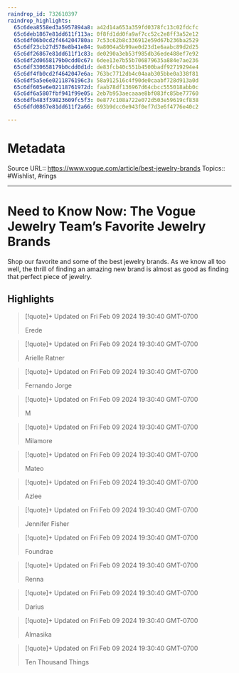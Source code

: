 ```yaml
---
raindrop_id: 732610397
raindrop_highlights:
  65c6dea8558ed3a5957894a8: a42d14a653a359fd0378fc13c02fdcfc
  65c6deb1867e81dd611f113a: 0f8fd1dd0fa9af7cc52c2e8ff3a52e12
  65c6df06b0cd2f464204780a: 7c53c62b8c336912e59d67b236ba2529
  65c6df23cb27d578e8b41e84: 9a8004a5b99ae0d23d1e6aabc89d2d25
  65c6df26867e81dd611f1c83: de0290a3eb53f985db36ede488ef7e92
  65c6df2d0658179b0cdd0c67: 6dee13e7b55b706879635a884e7ae236
  65c6df330658179b0cdd0d1d: de83fcb40c551b4500badf92719294e4
  65c6df4fb0cd2f4642047e6a: 763bc7712db4c04aab305bbe0a338f81
  65c6df5a5e6e0211876196c3: 58a912516c4f90de0caabf728d913a0d
  65c6df605e6e02118761972d: faab78df136967d64cbcc555018abb0c
  65c6df6a5807fbf941f99e05: 2eb7b953aecaaae8bf083fc85be77760
  65c6dfb483f39823609fc5f3: 0e877c108a722e072d503e59619cf838
  65c6dfd0867e81dd611f2a66: 693b9dcc0e943f0ef7d3e6f4776e40c2

---
```


# Metadata
Source URL:: https://www.vogue.com/article/best-jewelry-brands
Topics:: #Wishlist, #rings

---
# Need to Know Now: The Vogue Jewelry Team’s Favorite Jewelry Brands

Shop our favorite and some of the best jewelry brands. As we know all too well, the thrill of finding an amazing new brand is almost as good as finding that perfect piece of jewelry.

## Highlights

> [!quote]+ Updated on Fri Feb 09 2024 19:30:40 GMT-0700
>
> Erede

> [!quote]+ Updated on Fri Feb 09 2024 19:30:40 GMT-0700
>
> Arielle Ratner

> [!quote]+ Updated on Fri Feb 09 2024 19:30:40 GMT-0700
>
> Fernando Jorge

> [!quote]+ Updated on Fri Feb 09 2024 19:30:40 GMT-0700
>
> M

> [!quote]+ Updated on Fri Feb 09 2024 19:30:40 GMT-0700
>
> Milamore

> [!quote]+ Updated on Fri Feb 09 2024 19:30:40 GMT-0700
>
> Mateo

> [!quote]+ Updated on Fri Feb 09 2024 19:30:40 GMT-0700
>
> Azlee

> [!quote]+ Updated on Fri Feb 09 2024 19:30:40 GMT-0700
>
> Jennifer Fisher

> [!quote]+ Updated on Fri Feb 09 2024 19:30:40 GMT-0700
>
> Foundrae

> [!quote]+ Updated on Fri Feb 09 2024 19:30:40 GMT-0700
>
> Renna

> [!quote]+ Updated on Fri Feb 09 2024 19:30:40 GMT-0700
>
> Darius

> [!quote]+ Updated on Fri Feb 09 2024 19:30:40 GMT-0700
>
> Almasika

> [!quote]+ Updated on Fri Feb 09 2024 19:30:40 GMT-0700
>
> Ten Thousand Things
